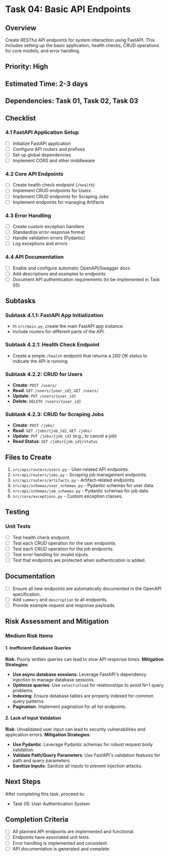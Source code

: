 # Task 04: Basic API Endpoints

## Overview
Create RESTful API endpoints for system interaction using FastAPI. This includes setting up the basic application, health checks, CRUD operations for core models, and error handling.

## Priority: High
## Estimated Time: 2-3 days
## Dependencies: Task 01, Task 02, Task 03

## Checklist

### 4.1 FastAPI Application Setup
- [ ] Initialize FastAPI application
- [ ] Configure API routers and prefixes
- [ ] Set up global dependencies
- [ ] Implement CORS and other middleware

### 4.2 Core API Endpoints
- [ ] Create health check endpoint (`/health`)
- [ ] Implement CRUD endpoints for Users
- [ ] Implement CRUD endpoints for Scraping Jobs
- [ ] Implement endpoints for managing Artifacts

### 4.3 Error Handling
- [ ] Create custom exception handlers
- [ ] Standardize error response format
- [ ] Handle validation errors (Pydantic)
- [ ] Log exceptions and errors

### 4.4 API Documentation
- [ ] Enable and configure automatic OpenAPI/Swagger docs
- [ ] Add descriptions and examples to endpoints
- [ ] Document API authentication requirements (to be implemented in Task 05)

## Subtasks

### Subtask 4.1.1: FastAPI App Initialization
- In `src/main.py`, create the main FastAPI app instance.
- Include routers for different parts of the API.

### Subtask 4.2.1: Health Check Endpoint
- Create a simple `/health` endpoint that returns a 200 OK status to indicate the API is running.

### Subtask 4.2.2: CRUD for Users
- **Create**: `POST /users/`
- **Read**: `GET /users/{user_id}`, `GET /users/`
- **Update**: `PUT /users/{user_id}`
- **Delete**: `DELETE /users/{user_id}`

### Subtask 4.2.3: CRUD for Scraping Jobs
- **Create**: `POST /jobs/`
- **Read**: `GET /jobs/{job_id}`, `GET /jobs/`
- **Update**: `PUT /jobs/{job_id}` (e.g., to cancel a job)
- **Read Status**: `GET /jobs/{job_id}/status`

## Files to Create

1.  `src/api/routers/users.py` - User-related API endpoints.
2.  `src/api/routers/jobs.py` - Scraping job management endpoints.
3.  `src/api/routers/artifacts.py` - Artifact-related endpoints.
4.  `src/api/schemas/user_schemas.py` - Pydantic schemas for user data.
5.  `src/api/schemas/job_schemas.py` - Pydantic schemas for job data.
6.  `src/core/exceptions.py` - Custom exception classes.

## Testing

### Unit Tests
- [ ] Test health check endpoint.
- [ ] Test each CRUD operation for the user endpoints.
- [ ] Test each CRUD operation for the job endpoints.
- [ ] Test error handling for invalid inputs.
- [ ] Test that endpoints are protected when authentication is added.

## Documentation

- [ ] Ensure all new endpoints are automatically documented in the OpenAPI specification.
- [ ] Add `summary` and `description` to all endpoints.
- [ ] Provide example request and response payloads.

## Risk Assessment and Mitigation

### Medium Risk Items

#### 1. Inefficient Database Queries
**Risk**: Poorly written queries can lead to slow API response times.
**Mitigation Strategies**:
- **Use async database sessions**: Leverage FastAPI's dependency injection to manage database sessions.
- **Optimize queries**: Use `selectinload` for relationships to avoid N+1 query problems.
- **Indexing**: Ensure database tables are properly indexed for common query patterns.
- **Pagination**: Implement pagination for all list endpoints.

#### 2. Lack of Input Validation
**Risk**: Unvalidated user input can lead to security vulnerabilities and application errors.
**Mitigation Strategies**:
- **Use Pydantic**: Leverage Pydantic schemas for robust request body validation.
- **Validate Path/Query Parameters**: Use FastAPI's validation features for path and query parameters.
- **Sanitize Inputs**: Sanitize all inputs to prevent injection attacks.

## Next Steps

After completing this task, proceed to:
- Task 05: User Authentication System

## Completion Criteria

- [ ] All planned API endpoints are implemented and functional.
- [ ] Endpoints have associated unit tests.
- [ ] Error handling is implemented and consistent.
- [ ] API documentation is generated and complete.
